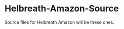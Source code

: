 Helbreath-Amazon-Source
=======================

Source files for Helbreath Amazon will be these ones.
